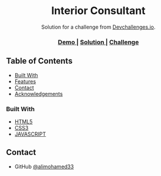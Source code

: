 <!-- Please update value in the {}  -->

<h1 align="center">Interior Consultant</h1>

<div align="center">
   Solution for a challenge from  <a href="https://devchallenges.io/challenges/Jymh2b2FyebRTUljkNcb" target="_blank">Devchallenges.io</a>.
</div>

<div align="center">
  <h3>
    <a href="https://alimohamed33.github.io/Interior_onsultant/">
      Demo
    </a>
    <span> | </span>
    <a href="https://github.com/alimohamed33/Interior_onsultant">
      Solution
    </a>
    <span> | </span>
    <a href="https://devchallenges.io/challenges/Jymh2b2FyebRTUljkNcb">
      Challenge
    </a>
  </h3>
</div>

<!-- TABLE OF CONTENTS -->

## Table of Contents

- [Built With](#built-with)
- [Features](#features)
- [Contact](#contact)
- [Acknowledgements](#acknowledgements)


### Built With

<!-- This section should list any major frameworks that you built your project using. Here are a few examples.-->

- [HTML5](https://html.com/)
- [CSS3](https://developer.mozilla.org/en-US/docs/Web/CSS)
- [JAVASCRIPT](https://developer.mozilla.org/en-US/docs/Web/JavaScript)


## Contact

- GitHub [@alimohamed33](https://github.com/alimohamed33)
